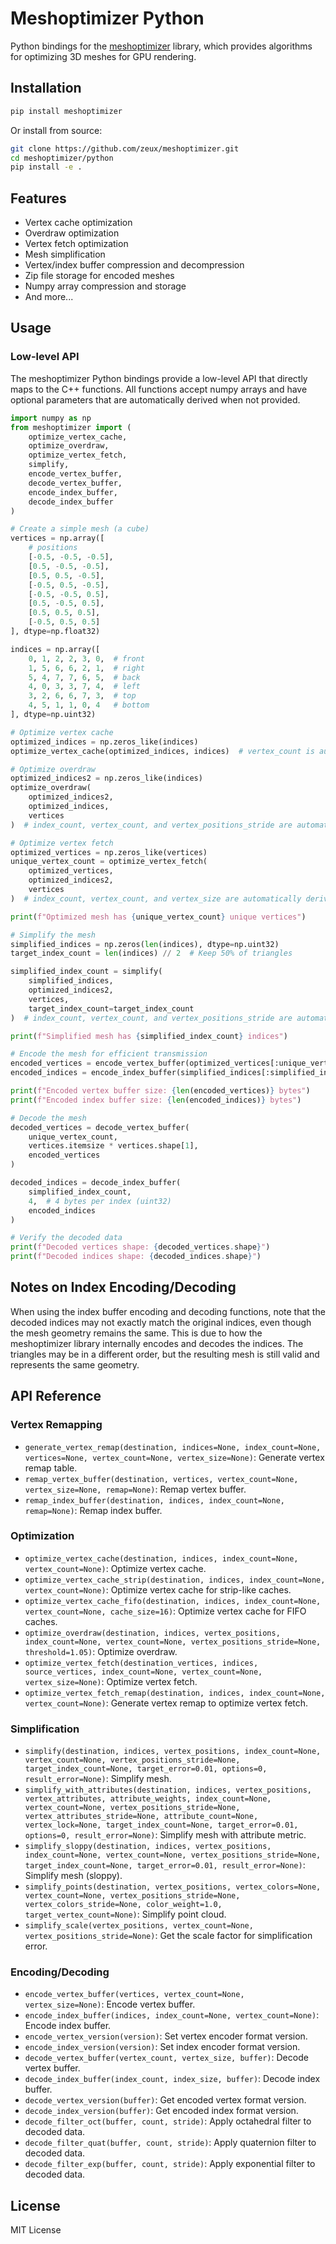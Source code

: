 # Meshoptimizer Python

Python bindings for the [meshoptimizer](https://github.com/zeux/meshoptimizer) library, which provides algorithms for optimizing 3D meshes for GPU rendering.

## Installation

```bash
pip install meshoptimizer
```

Or install from source:

```bash
git clone https://github.com/zeux/meshoptimizer.git
cd meshoptimizer/python
pip install -e .
```

## Features

- Vertex cache optimization
- Overdraw optimization
- Vertex fetch optimization
- Mesh simplification
- Vertex/index buffer compression and decompression
- Zip file storage for encoded meshes
- Numpy array compression and storage
- And more...

## Usage

### Low-level API

The meshoptimizer Python bindings provide a low-level API that directly maps to the C++ functions. All functions accept numpy arrays and have optional parameters that are automatically derived when not provided.

```python
import numpy as np
from meshoptimizer import (
    optimize_vertex_cache,
    optimize_overdraw,
    optimize_vertex_fetch,
    simplify,
    encode_vertex_buffer,
    decode_vertex_buffer,
    encode_index_buffer,
    decode_index_buffer
)

# Create a simple mesh (a cube)
vertices = np.array([
    # positions          
    [-0.5, -0.5, -0.5],
    [0.5, -0.5, -0.5],
    [0.5, 0.5, -0.5],
    [-0.5, 0.5, -0.5],
    [-0.5, -0.5, 0.5],
    [0.5, -0.5, 0.5],
    [0.5, 0.5, 0.5],
    [-0.5, 0.5, 0.5]
], dtype=np.float32)

indices = np.array([
    0, 1, 2, 2, 3, 0,  # front
    1, 5, 6, 6, 2, 1,  # right
    5, 4, 7, 7, 6, 5,  # back
    4, 0, 3, 3, 7, 4,  # left
    3, 2, 6, 6, 7, 3,  # top
    4, 5, 1, 1, 0, 4   # bottom
], dtype=np.uint32)

# Optimize vertex cache
optimized_indices = np.zeros_like(indices)
optimize_vertex_cache(optimized_indices, indices)  # vertex_count is automatically derived

# Optimize overdraw
optimized_indices2 = np.zeros_like(indices)
optimize_overdraw(
    optimized_indices2,
    optimized_indices,
    vertices
)  # index_count, vertex_count, and vertex_positions_stride are automatically derived

# Optimize vertex fetch
optimized_vertices = np.zeros_like(vertices)
unique_vertex_count = optimize_vertex_fetch(
    optimized_vertices,
    optimized_indices2,
    vertices
)  # index_count, vertex_count, and vertex_size are automatically derived

print(f"Optimized mesh has {unique_vertex_count} unique vertices")

# Simplify the mesh
simplified_indices = np.zeros(len(indices), dtype=np.uint32)
target_index_count = len(indices) // 2  # Keep 50% of triangles

simplified_index_count = simplify(
    simplified_indices,
    optimized_indices2,
    vertices,
    target_index_count=target_index_count
)  # index_count, vertex_count, and vertex_positions_stride are automatically derived

print(f"Simplified mesh has {simplified_index_count} indices")

# Encode the mesh for efficient transmission
encoded_vertices = encode_vertex_buffer(optimized_vertices[:unique_vertex_count])
encoded_indices = encode_index_buffer(simplified_indices[:simplified_index_count])

print(f"Encoded vertex buffer size: {len(encoded_vertices)} bytes")
print(f"Encoded index buffer size: {len(encoded_indices)} bytes")

# Decode the mesh
decoded_vertices = decode_vertex_buffer(
    unique_vertex_count,
    vertices.itemsize * vertices.shape[1],
    encoded_vertices
)

decoded_indices = decode_index_buffer(
    simplified_index_count,
    4,  # 4 bytes per index (uint32)
    encoded_indices
)

# Verify the decoded data
print(f"Decoded vertices shape: {decoded_vertices.shape}")
print(f"Decoded indices shape: {decoded_indices.shape}")
```

## Notes on Index Encoding/Decoding

When using the index buffer encoding and decoding functions, note that the decoded indices may not exactly match the original indices, even though the mesh geometry remains the same. This is due to how the meshoptimizer library internally encodes and decodes the indices. The triangles may be in a different order, but the resulting mesh is still valid and represents the same geometry.

## API Reference

### Vertex Remapping

- `generate_vertex_remap(destination, indices=None, index_count=None, vertices=None, vertex_count=None, vertex_size=None)`: Generate vertex remap table.
- `remap_vertex_buffer(destination, vertices, vertex_count=None, vertex_size=None, remap=None)`: Remap vertex buffer.
- `remap_index_buffer(destination, indices, index_count=None, remap=None)`: Remap index buffer.

### Optimization

- `optimize_vertex_cache(destination, indices, index_count=None, vertex_count=None)`: Optimize vertex cache.
- `optimize_vertex_cache_strip(destination, indices, index_count=None, vertex_count=None)`: Optimize vertex cache for strip-like caches.
- `optimize_vertex_cache_fifo(destination, indices, index_count=None, vertex_count=None, cache_size=16)`: Optimize vertex cache for FIFO caches.
- `optimize_overdraw(destination, indices, vertex_positions, index_count=None, vertex_count=None, vertex_positions_stride=None, threshold=1.05)`: Optimize overdraw.
- `optimize_vertex_fetch(destination_vertices, indices, source_vertices, index_count=None, vertex_count=None, vertex_size=None)`: Optimize vertex fetch.
- `optimize_vertex_fetch_remap(destination, indices, index_count=None, vertex_count=None)`: Generate vertex remap to optimize vertex fetch.

### Simplification

- `simplify(destination, indices, vertex_positions, index_count=None, vertex_count=None, vertex_positions_stride=None, target_index_count=None, target_error=0.01, options=0, result_error=None)`: Simplify mesh.
- `simplify_with_attributes(destination, indices, vertex_positions, vertex_attributes, attribute_weights, index_count=None, vertex_count=None, vertex_positions_stride=None, vertex_attributes_stride=None, attribute_count=None, vertex_lock=None, target_index_count=None, target_error=0.01, options=0, result_error=None)`: Simplify mesh with attribute metric.
- `simplify_sloppy(destination, indices, vertex_positions, index_count=None, vertex_count=None, vertex_positions_stride=None, target_index_count=None, target_error=0.01, result_error=None)`: Simplify mesh (sloppy).
- `simplify_points(destination, vertex_positions, vertex_colors=None, vertex_count=None, vertex_positions_stride=None, vertex_colors_stride=None, color_weight=1.0, target_vertex_count=None)`: Simplify point cloud.
- `simplify_scale(vertex_positions, vertex_count=None, vertex_positions_stride=None)`: Get the scale factor for simplification error.

### Encoding/Decoding

- `encode_vertex_buffer(vertices, vertex_count=None, vertex_size=None)`: Encode vertex buffer.
- `encode_index_buffer(indices, index_count=None, vertex_count=None)`: Encode index buffer.
- `encode_vertex_version(version)`: Set vertex encoder format version.
- `encode_index_version(version)`: Set index encoder format version.
- `decode_vertex_buffer(vertex_count, vertex_size, buffer)`: Decode vertex buffer.
- `decode_index_buffer(index_count, index_size, buffer)`: Decode index buffer.
- `decode_vertex_version(buffer)`: Get encoded vertex format version.
- `decode_index_version(buffer)`: Get encoded index format version.
- `decode_filter_oct(buffer, count, stride)`: Apply octahedral filter to decoded data.
- `decode_filter_quat(buffer, count, stride)`: Apply quaternion filter to decoded data.
- `decode_filter_exp(buffer, count, stride)`: Apply exponential filter to decoded data.

## License

MIT License
